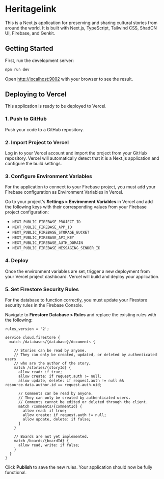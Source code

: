 # Heritagelink

This is a Next.js application for preserving and sharing cultural stories from around the world. It is built with Next.js, TypeScript, Tailwind CSS, ShadCN UI, Firebase, and Genkit.

## Getting Started

First, run the development server:

```bash
npm run dev
```

Open [http://localhost:9002](http://localhost:9002) with your browser to see the result.

## Deploying to Vercel

This application is ready to be deployed to Vercel.

### 1. Push to GitHub

Push your code to a GitHub repository.

### 2. Import Project to Vercel

Log in to your Vercel account and import the project from your GitHub repository. Vercel will automatically detect that it is a Next.js application and configure the build settings.

### 3. Configure Environment Variables

For the application to connect to your Firebase project, you must add your Firebase configuration as Environment Variables in Vercel.

Go to your project's **Settings > Environment Variables** in Vercel and add the following keys with their corresponding values from your Firebase project configuration:

- `NEXT_PUBLIC_FIREBASE_PROJECT_ID`
- `NEXT_PUBLIC_FIREBASE_APP_ID`
- `NEXT_PUBLIC_FIREBASE_STORAGE_BUCKET`
- `NEXT_PUBLIC_FIREBASE_API_KEY`
- `NEXT_PUBLIC_FIREBASE_AUTH_DOMAIN`
- `NEXT_PUBLIC_FIREBASE_MESSAGING_SENDER_ID`

### 4. Deploy

Once the environment variables are set, trigger a new deployment from your Vercel project dashboard. Vercel will build and deploy your application.

### 5. Set Firestore Security Rules

For the database to function correctly, you must update your Firestore security rules in the Firebase Console.

Navigate to **Firestore Database > Rules** and replace the existing rules with the following:

```
rules_version = '2';

service cloud.firestore {
  match /databases/{database}/documents {

    // Stories can be read by anyone.
    // They can only be created, updated, or deleted by authenticated users
    // who are the author of the story.
    match /stories/{storyId} {
      allow read: if true;
      allow create: if request.auth != null;
      allow update, delete: if request.auth != null && resource.data.author.id == request.auth.uid;

      // Comments can be read by anyone.
      // They can only be created by authenticated users.
      // Comments cannot be edited or deleted through the client.
      match /comments/{commentId} {
        allow read: if true;
        allow create: if request.auth != null;
        allow update, delete: if false;
      }
    }

    // Boards are not yet implemented.
    match /boards/{boardId} {
      allow read, write: if false;
    }
  }
}
```

Click **Publish** to save the new rules. Your application should now be fully functional.
